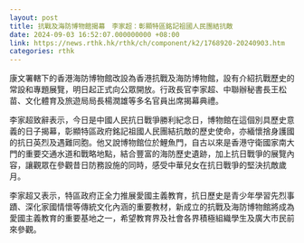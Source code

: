 ```yaml
---
layout: post
title: 抗戰及海防博物館揭幕　李家超：彰顯特區銘記祖國人民團結抗敵
date: 2024-09-03 16:52:07.000000000 +08:00
link: https://news.rthk.hk/rthk/ch/component/k2/1768920-20240903.htm
categories: rthk
---
```


康文署轄下的香港海防博物館改設為香港抗戰及海防博物館，設有介紹抗戰歷史的常設和專題展覽，明日起正式向公眾開放。行政長官李家超、中聯辦秘書長王松苗、文化體育及旅遊局局長楊潤雄等多名官員出席揭幕典禮。

李家超致辭表示，今日是中國人民抗日戰爭勝利紀念日，博物館在這個別具歷史意義的日子揭幕，彰顯特區政府銘記祖國人民團結抗敵的歷史使命，亦緬懷捨身護國的抗日英烈及遇難同胞。他又說博物館位於鯉魚門，自古以來是香港守衛國家南大門的重要交通水道和戰略地點，結合豐富的海防歷史遺跡，加上抗日戰爭的展覽內容，讓觀眾在參觀昔日防務設施的同時，感受中華兒女在抗日戰爭的堅決抗敵歲月。

李家超又表示，特區政府正全力推展愛國主義教育，抗日歷史是青少年學習先烈事蹟、深化家國情懷等傳統文化內涵的重要教材，新成立的抗戰及海防博物館將成為愛國主義教育的重要基地之一，希望教育界及社會各界積極組織學生及廣大市民前來參觀。
